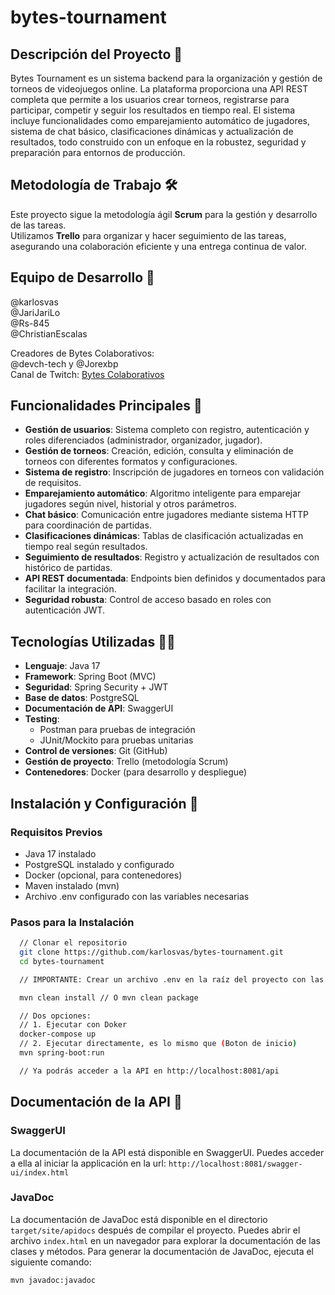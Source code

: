 # bytes-tournament

## Descripción del Proyecto 👑

Bytes Tournament es un sistema backend para la organización y gestión de torneos de videojuegos online. La plataforma proporciona una API REST completa que permite a los usuarios crear torneos, registrarse para participar, competir y seguir los resultados en tiempo real. El sistema incluye funcionalidades como emparejamiento automático de jugadores, sistema de chat básico, clasificaciones dinámicas y actualización de resultados, todo construido con un enfoque en la robustez, seguridad y preparación para entornos de producción.

## Metodología de Trabajo 🛠️

Este proyecto sigue la metodología ágil **Scrum** para la gestión y desarrollo de las tareas.  
Utilizamos **Trello** para organizar y hacer seguimiento de las tareas, asegurando una colaboración eficiente y una entrega continua de valor.

## Equipo de Desarrollo 👥

@karlosvas  
@JariJariLo  
@Rs-845  
@ChristianEscalas

Creadores de Bytes Colaborativos:  
@devch-tech y @Jorexbp  
Canal de Twitch: [Bytes Colaborativos](https://www.twitch.tv/api/bytescolaborativos)

## Funcionalidades Principales 🧩

- **Gestión de usuarios**: Sistema completo con registro, autenticación y roles diferenciados (administrador, organizador, jugador).
- **Gestión de torneos**: Creación, edición, consulta y eliminación de torneos con diferentes formatos y configuraciones.
- **Sistema de registro**: Inscripción de jugadores en torneos con validación de requisitos.
- **Emparejamiento automático**: Algoritmo inteligente para emparejar jugadores según nivel, historial y otros parámetros.
- **Chat básico**: Comunicación entre jugadores mediante sistema HTTP para coordinación de partidas.
- **Clasificaciones dinámicas**: Tablas de clasificación actualizadas en tiempo real según resultados.
- **Seguimiento de resultados**: Registro y actualización de resultados con histórico de partidas.
- **API REST documentada**: Endpoints bien definidos y documentados para facilitar la integración.
- **Seguridad robusta**: Control de acceso basado en roles con autenticación JWT.

## Tecnologías Utilizadas 🐧🐋

- **Lenguaje**: Java 17
- **Framework**: Spring Boot (MVC)
- **Seguridad**: Spring Security + JWT
- **Base de datos**: PostgreSQL
- **Documentación de API**: SwaggerUI
- **Testing**:
  - Postman para pruebas de integración
  - JUnit/Mockito para pruebas unitarias
- **Control de versiones**: Git (GitHub)
- **Gestión de proyecto**: Trello (metodología Scrum)
- **Contenedores**: Docker (para desarrollo y despliegue)

## Instalación y Configuración 🚀

### Requisitos Previos

- Java 17 instalado
- PostgreSQL instalado y configurado
- Docker (opcional, para contenedores)
- Maven instalado (mvn)
- Archivo .env configurado con las variables necesarias

### Pasos para la Instalación

```bash
  // Clonar el repositorio
  git clone https://github.com/karlosvas/bytes-tournament.git
  cd bytes-tournament

  // IMPORTANTE: Crear un archivo .env en la raíz del proyecto con las variables del .env.demo:

  mvn clean install // O mvn clean package

  // Dos opciones:
  // 1. Ejecutar con Doker
  docker-compose up
  // 2. Ejecutar directamente, es lo mismo que (Boton de inicio)
  mvn spring-boot:run

  // Ya podrás acceder a la API en http://localhost:8081/api
```

## Documentación de la API 📖

### SwaggerUI

La documentación de la API está disponible en SwaggerUI. Puedes acceder a ella al iniciar la applicación en la url: `http://localhost:8081/swagger-ui/index.html`

### JavaDoc

La documentación de JavaDoc está disponible en el directorio `target/site/apidocs` después de compilar el proyecto. Puedes abrir el archivo `index.html` en un navegador para explorar la documentación de las clases y métodos.
Para generar la documentación de JavaDoc, ejecuta el siguiente comando:

```bash
mvn javadoc:javadoc
```
